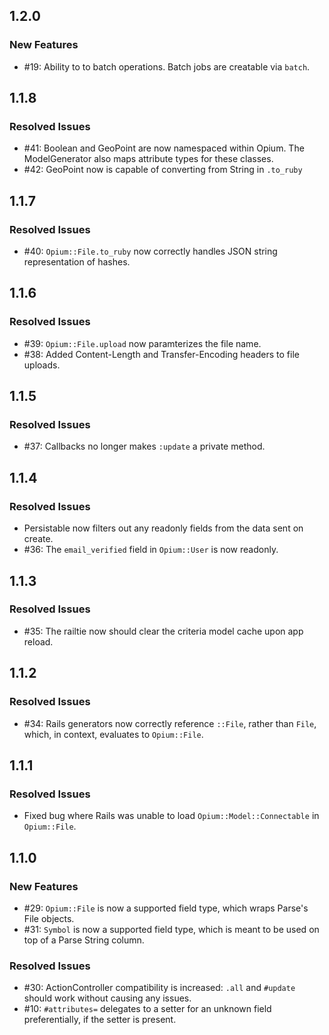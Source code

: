 ## 1.2.0
### New Features
- #19: Ability to to batch operations. Batch jobs are creatable via `batch`.

## 1.1.8
### Resolved Issues
- #41: Boolean and GeoPoint are now namespaced within Opium. The ModelGenerator also maps attribute types for these classes.
- #42: GeoPoint now is capable of converting from String in `.to_ruby`

## 1.1.7
### Resolved Issues
- #40: `Opium::File.to_ruby` now correctly handles JSON string representation of hashes.

## 1.1.6
### Resolved Issues
- #39: `Opium::File.upload` now paramterizes the file name.
- #38: Added Content-Length and Transfer-Encoding headers to file uploads.

## 1.1.5
### Resolved Issues
- #37: Callbacks no longer makes `:update` a private method.

## 1.1.4
### Resolved Issues
- Persistable now filters out any readonly fields from the data sent on create.
- #36: The `email_verified` field in `Opium::User` is now readonly.

## 1.1.3
### Resolved Issues
- #35: The railtie now should clear the criteria model cache upon app reload.

## 1.1.2
### Resolved Issues
- #34: Rails generators now correctly reference `::File`, rather than `File`, which, in context, evaluates to `Opium::File`.

## 1.1.1
### Resolved Issues
- Fixed bug where Rails was unable to load `Opium::Model::Connectable` in `Opium::File`.

## 1.1.0

### New Features
- #29: `Opium::File` is now a supported field type, which wraps Parse's File objects. 
- #31: `Symbol` is now a supported field type, which is meant to be used on top of a Parse String column.

### Resolved Issues
- #30: ActionController compatibility is increased: `.all` and `#update` should work without causing any issues.
- #10: `#attributes=` delegates to a setter for an unknown field preferentially, if the setter is present.
